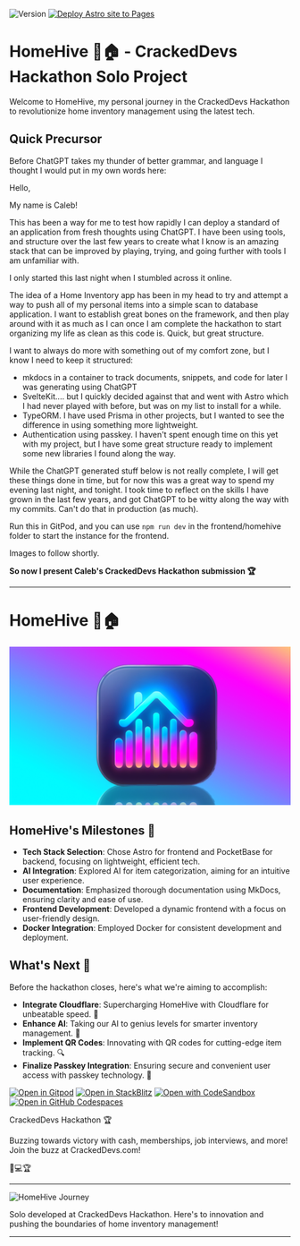 ![Version](https://img.shields.io/badge/version-Hackathon-blue)
[![Deploy Astro site to Pages](https://github.com/calebcoverdale/HomeHive/actions/workflows/astro.yml/badge.svg)](https://github.com/calebcoverdale/HomeHive/actions/workflows/astro.yml)

# HomeHive 🐝🏠 - CrackedDevs Hackathon Solo Project

Welcome to HomeHive, my personal journey in the CrackedDevs Hackathon to revolutionize home inventory management using the latest tech.

## Quick Precursor

Before ChatGPT takes my thunder of better grammar, and language I thought I would put in my own words here:

Hello,

My name is Caleb!

This has been a way for me to test how rapidly I can deploy a standard of an application from fresh thoughts using ChatGPT. I have been using tools, and structure over the last few years to create what I know is an amazing stack that can be improved by playing, trying, and going further with tools I am unfamiliar with.

I only started this last night when I stumbled across it online.

The idea of a Home Inventory app has been in my head to try and attempt a way to push all of my personal items into a simple scan to database application. I want to establish great bones on the framework, and then play around with it as much as I can once I am complete the hackathon to start organizing my life as clean as this code is. Quick, but great structure.

I want to always do more with something out of my comfort zone, but I know I need to keep it structured:

- mkdocs in a container to track documents, snippets, and code for later I was generating using ChatGPT
- SvelteKit.... but I quickly decided against that and went with Astro which I had never played with before, but was on my list to install for a while.
- TypeORM. I have used Prisma in other projects, but I wanted to see the difference in using something more lightweight.
- Authentication using passkey. I haven't spent enough time on this yet with my project, but I have some great structure ready to implement some new libraries I found along the way.

While the ChatGPT generated stuff below is not really complete, I will get these things done in time, but for now this was a great way to spend my evening last night, and tonight. I took time to reflect on the skills I have grown in the last few years, and got ChatGPT to be witty along the way with my commits. Can't do that in production (as much).

Run this in GitPod, and you can use `npm run dev` in the frontend/homehive folder to start the instance for the frontend.

Images to follow shortly.

**So now I present Caleb's CrackedDevs Hackathon submission  🏆**

---

# HomeHive 🐝🏠

![HomeHive Banner](./frontend/homehive/public/images/HomeHive.jpg)

## HomeHive's Milestones 🌟

- **Tech Stack Selection**: Chose Astro for frontend and PocketBase for backend, focusing on lightweight, efficient tech.
- **AI Integration**: Explored AI for item categorization, aiming for an intuitive user experience.
- **Documentation**: Emphasized thorough documentation using MkDocs, ensuring clarity and ease of use.
- **Frontend Development**: Developed a dynamic frontend with a focus on user-friendly design.
- **Docker Integration**: Employed Docker for consistent development and deployment.

## What's Next 🚀

Before the hackathon closes, here's what we're aiming to accomplish:

- **Integrate Cloudflare**: Supercharging HomeHive with Cloudflare for unbeatable speed. 🚀
- **Enhance AI**: Taking our AI to genius levels for smarter inventory management. 🧠
- **Implement QR Codes**: Innovating with QR codes for cutting-edge item tracking. 🔍
- **Finalize Passkey Integration**: Ensuring secure and convenient user access with passkey technology. 🔐

[![Open in Gitpod](https://gitpod.io/button/open-in-gitpod.svg)](https://gitpod.io/#)
[![Open in StackBlitz](https://developer.stackblitz.com/img/open_in_stackblitz.svg)](https://stackblitz.com/github/calebcoverdale/HomeHive)
[![Open with CodeSandbox](https://assets.codesandbox.io/github/button-edit-lime.svg)](https://codesandbox.io/p/sandbox/github/calebcoverdale/HomeHive/)
[![Open in GitHub Codespaces](https://github.com/codespaces/badge.svg)](https://codespaces.new/calebcoverdale/HomeHive?devcontainer_path=.devcontainer/devcontainer.json)


CrackedDevs Hackathon 🏆

Buzzing towards victory with cash, memberships, job interviews, and more! Join the buzz at CrackedDevs.com!

🐝💻🏆

---

![HomeHive Journey](https://user-images.githubusercontent.com/74038190/212284145-bf2c01a8-c448-4f1a-b911-996024c84606.gif)

Solo developed at CrackedDevs Hackathon. Here's to innovation and pushing the boundaries of home inventory management!

---
